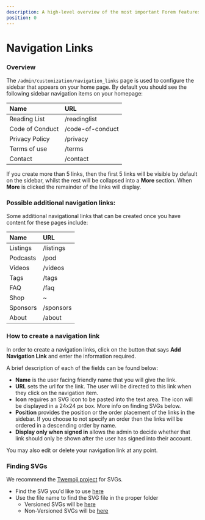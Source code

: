```yaml
---
description: A high-level overview of the most important Forem features.
position: 0
---
```


# Navigation Links

### Overview

The `/admin/customization/navigation_links` page is used to configure the sidebar that appears on your home page. By default you should see the following sidebar navigation items on your homepage:

| Name | URL |
| :--- | :--- |
| Reading List | /readinglist |
| Code of Conduct | /code-of-conduct |
| Privacy Policy | /privacy |
| Terms of use | /terms |
| Contact | /contact |

If you create more than 5 links, then the first 5 links will be visible by default on the sidebar, whilst the rest will be collapsed into a **More** section. When **More** is clicked the remainder of the links will display.   

### Possible additional navigation links:

Some additional navigational links that can be created once you have content for these pages include:

| Name  | URL |
| :--- | :--- |
| Listings | /listings |
| Podcasts | /pod |
| Videos | /videos |
| Tags  | /tags |
| FAQ | /faq |
| Shop | ~ |
| Sponsors  | /sponsors |
| About | /about |

### How to create a navigation link

In order to create a navigation links, click on the button that says **Add Navigation Link** and enter the information required. 

A brief description of each of the fields can be found below:

* **Name** is the user facing friendly name that you will give the link.
* **URL** sets the url for the link. The user will be directed to this link when they click on the navigation item.
* **Icon** requires an SVG icon to be pasted into the text area. The icon will be displayed in a 24x24 px box. More info on finding SVGs below.
* **Position** provides the position or the order placement of the links in the sidebar. If you choose to not specify an order then the links will be ordered in a descending order by name. 
* **Display only when signed in** allows the admin to decide whether that link should only be shown after the user has signed into their account.

You may also edit or delete your navigation link at any point. 

### Finding SVGs

We recommend the [Twemoji project](https://twemoji.twitter.com/) for SVGs.

* Find the SVG you'd like to use [here](https://twitter.github.io/twemoji/v/latest/preview.html)
* Use the file name to find the SVG file in the proper folder
  * Versioned SVGs will be [here](https://github.com/twitter/twemoji/tree/gh-pages/v)
  * Non-Versioned SVGs will be [here](https://github.com/twitter/twemoji/tree/gh-pages/svg)
